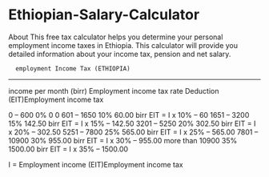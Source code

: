 ﻿# Ethiopian-Salary-Calculator
About
This free tax calculator helps you determine your personal employment income taxes in Ethiopia.
This calculator will provide you detailed information about your income tax, pension and net salary.

      employment Income Tax (ETHIOPIA)
*************************************
income per month (birr)   Employment income tax rate      Deduction    (EIT)Employment income tax

0 – 600                             0%                     0                 0
601 – 1650                          10%                  60.00 birr          EIT = I x 10% – 60
1651 – 3200                         15%                  142.50 birr         EIT = I x 15% – 142.50
3201 – 5250                         20%                  302.50 birr         EIT = I x 20% – 302.50
5251 – 7800                         25%                  565.00 birr         EIT = I x 25% – 565.00
7801 – 10900                        30%                  955.00 birr         EIT = I x 30% – 955.00
more than 10900                     35%                  1500.00 birr        EIT = I x 35% – 1500.00


I = Employment income
(EIT)Employment income tax
